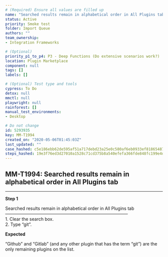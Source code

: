 ```yaml
---
# (Required) Ensure all values are filled up
name: "Searched results remain in alphabetical order in All Plugins tab"
status: Active
priority: Smoke test
folder: Import Queue
authors: ""
team_ownership: 
- Integration Frameworks

# (Optional)
priority_p1_to_p4: P3 - Deep Functions (Do extensive scenarios work?)
location: Plugin Marketplace
component: null
tags: []
labels: []

# (Optional) Test type and tools
cypress: To Do
detox: null
mmctl: null
playwright: null
rainforest: []
manual_test_environments: 
- Desktop

# Do not change
id: 5293935
key: MM-T1994
created_on: "2020-05-06T01:45:03Z"
last_updated: ""
case_hashed: c5e186ebb62de595af51a717debd23a25e0c580af6eb0933ef81865487bac15280b6986d71e53db84586b54b50264f73
steps_hashed: 19e3f76ed3d27010a1528c71cd375b8a540efefa366fde848fc199e4d5a3c64c5d68b1287a1f85d7ec5417eebafb7def
---
```


<!-- (Auto-generated) Based on frontmatter's "key" and "name" -->

## MM-T1994: Searched results remain in alphabetical order in All Plugins tab

---

**Step 1**

Searched results remain in alphabetical order in All Plugins tab\
————————————————————————————\
1\. Clear the search box.\
2\. Type “git”.

**Expected**

“Github” and “Gitlab” (and any other plugin that has the term “git”) are the only remaining plugins on the list.
